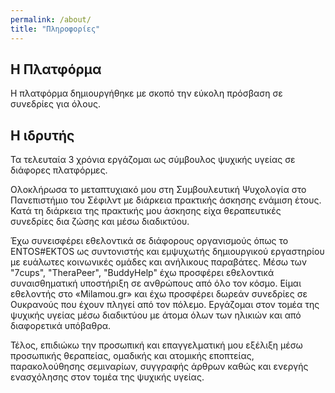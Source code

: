 ```yaml
---
permalink: /about/
title: "Πληροφορίες"
---
```

## Η Πλατφόρμα

Η πλατφόρμα δημιουργήθηκε με σκοπό την εύκολη πρόσβαση σε συνεδρίες για όλους.

## Η ιδρυτής

Τα τελευταία 3 χρόνια εργάζομαι ως σύμβουλος ψυχικής υγείας σε διάφορες πλατφόρμες.

Ολοκλήρωσα το μεταπτυχιακό μου στη Συμβουλευτική Ψυχολογία στο Πανεπιστήμιο του Σέφιλντ με διάρκεια πρακτικής άσκησης ενάμιση έτους. Κατά τη διάρκεια της πρακτικής μου άσκησης είχα θεραπευτικές συνεδρίες δια ζώσης και μέσω διαδικτύου.

Έχω συνεισφέρει εθελοντικά σε διάφορους οργανισμούς όπως το ENTOS#EKTOS ως συντονιστής και εμψυχωτής δημιουργικού εργαστηρίου με ευάλωτες κοινωνικές ομάδες και ανήλικους παραβάτες. Μέσω των "7cups", "TheraPeer", "BuddyHelp" έχω προσφέρει εθελοντικά συναισθηματική υποστήριξη σε ανθρώπους από όλο τον κόσμο. Είμαι εθελοντής στο «Milamou.gr» και έχω προσφέρει δωρεάν συνεδρίες σε Ουκρανούς που έχουν πληγεί από τον πόλεμο. Εργάζομαι στον τομέα της ψυχικής υγείας μέσω διαδικτύου με άτομα όλων των ηλικιών και από διαφορετικά υπόβαθρα.

Τέλος, επιδιώκω την προσωπική και επαγγελματική μου εξέλιξη μέσω προσωπικής θεραπείας, ομαδικής και ατομικής εποπτείας, παρακολούθησης σεμιναρίων, συγγραφής άρθρων καθώς και ενεργής ενασχόλησης στον τομέα της ψυχικής υγείας.